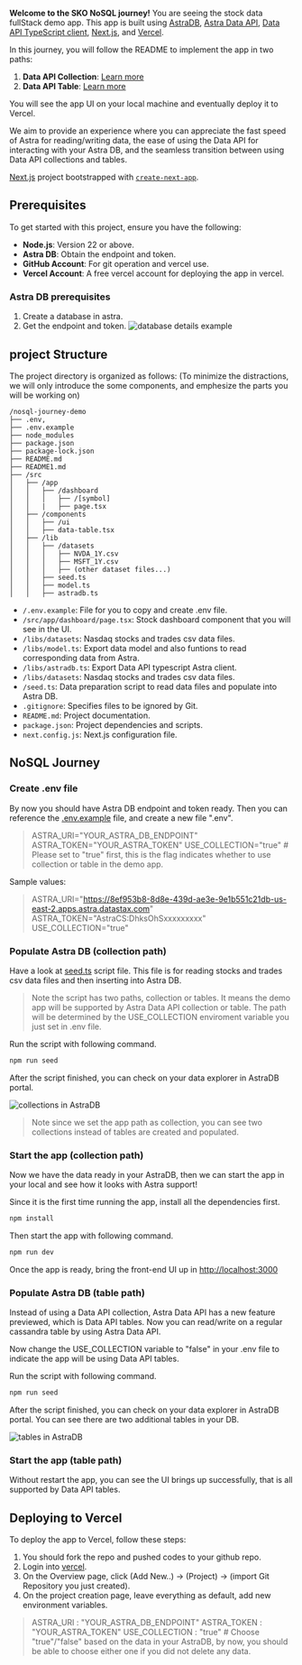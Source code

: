 **Welcome to the SKO NoSQL journey!**
You are seeing the stock data fullStack demo app. This app is built using [AstraDB](https://docs.datastax.com/en/astra-db-serverless/index.html), [Astra Data API](https://docs.datastax.com/en/astra-db-serverless/api-reference/dataapiclient.html), [Data API TypeScript client](https://docs.datastax.com/en/astra-db-serverless/api-reference/typescript-client.html), [Next.js](https://nextjs.org/docs), and [Vercel](https://vercel.com/).

In this journey, you will follow the README to implement the app in two paths:
1. **Data API Collection**: [Learn more](https://docs.datastax.com/en/astra-db-serverless/api-reference/collections.html)
2. **Data API Table**: [Learn more](https://docs.datastax.com/en/astra-db-serverless/api-reference/tables.html)

You will see the app UI on your local machine and eventually deploy it to Vercel.

We aim to provide an experience where you can appreciate the fast speed of Astra for reading/writing data, the ease of using the Data API for interacting with your Astra DB, and the seamless transition between using Data API collections and tables.

[Next.js](https://nextjs.org) project bootstrapped with [`create-next-app`](https://nextjs.org/docs/app/api-reference/cli/create-next-app).



## Prerequisites

To get started with this project, ensure you have the following:

- **Node.js**: Version 22 or above. 
- **Astra DB**: Obtain the endpoint and token.
- **GitHub Account**: For git operation and vercel use.
- **Vercel Account**: A free vercel account for deploying the app in vercel.

### Astra DB prerequisites
1. Create a database in astra.
2. Get the endpoint and token.
![database details example](./public/astra-requirements.png)


## project Structure

The project directory is organized as follows:
(To minimize the distractions, we will only introduce the some components, and emphesize the parts you will be working on)

```
/nosql-journey-demo
├── .env, 
├── .env.example 
├── node_modules
├── package.json
├── package-lock.json
├── README.md
├── README1.md
├── /src
│   ├── /app
│   │   ├── /dashboard
│   │   │   ├── /[symbol]
│   │   |   ├── page.tsx
│   ├── /components
│   │   ├── /ui
│   │   ├── data-table.tsx
│   ├── /lib
│   │   ├── /datasets
│   │   │   ├── NVDA_1Y.csv
│   │   │   ├── MSFT_1Y.csv
│   │   │   ├── (other dataset files...)
│   │   ├── seed.ts
│   │   ├── model.ts
│   │   ├── astradb.ts
```

- `/.env.example`: File for you to copy and create .env file.
- `/src/app/dashboard/page.tsx`: Stock dashboard component that you will see in the UI.
- `/libs/datasets`: Nasdaq stocks and trades csv data files.
- `/libs/model.ts`: Export data model and also funtions to read corresponding data from Astra.
- `/libs/astradb.ts`: Export Data API typescript Astra client.
- `/libs/datasets`: Nasdaq stocks and trades csv data files.
- `/seed.ts`: Data preparation script to read data files and populate into Astra DB.
- `.gitignore`: Specifies files to be ignored by Git.
- `README.md`: Project documentation.
- `package.json`: Project dependencies and scripts.
- `next.config.js`: Next.js configuration file.



## NoSQL Journey



### Create .env file
By now you should have Astra DB endpoint and token ready.
Then you can reference the [.env.example](./env.example) file, and create a new file ".env".

> ASTRA_URI="YOUR_ASTRA_DB_ENDPOINT"
> ASTRA_TOKEN="YOUR_ASTRA_TOKEN"
> USE_COLLECTION="true" # Please set to "true" first, this is the flag indicates whether to use collection or table in the demo app.

Sample values:
> ASTRA_URI="https://8ef953b8-8d8e-439d-ae3e-9e1b551c21db-us-east-2.apps.astra.datastax.com"
>ASTRA_TOKEN="AstraCS:DhksOhSxxxxxxxxx"
>USE_COLLECTION="true"


### Populate Astra DB (collection path)
Have a look at [seed.ts](./src/lib/seed.ts) script file.
This file is for reading stocks and trades csv data files and then inserting into Astra DB.

> Note the script has two paths, collection or tables. It means the demo app will be supported by Astra Data API collection or table. The path will be determined by the USE_COLLECTION enviroment variable you just set in .env file.

Run the script with following command.
```sh
npm run seed
```

After the script finished, you can check on your data explorer in AstraDB portal.

![collections in AstraDB](./public/check-astra-portal.png)

> Note since we set the app path as collection, you can see two collections instead of tables are created and populated. 



### Start the app (collection path)
Now we have the data ready in your AstraDB, then we can start the app in your local and see how it looks with Astra support!

Since it is the first time running the app, install all the dependencies first.
```sh
npm install
```

Then start the app with following command.
```sh
npm run dev
```

Once the app is ready, bring the front-end UI up in [http://localhost:3000](http://localhost:3000)


### Populate Astra DB (table path)
Instead of using a Data API collection, Astra Data API has a new feature previewed, which is Data API tables. Now you can read/write on a regular cassandra table by using Astra Data API.

Now change the USE_COLLECTION variable to "false" in your .env file to indicate the app will be using Data API tables.

Run the script with following command.
```sh
npm run seed
```

After the script finished, you can check on your data explorer in AstraDB portal. You can see there are two additional tables in your DB.

![tables in AstraDB](./public/tables-astra.png)


### Start the app (table path)
Without restart the app, you can see the UI brings up successfully, that is all supported by Data API tables.



## Deploying to Vercel
To deploy the app to Vercel, follow these steps:

1. You should fork the repo and pushed codes to your github repo.
2. Login into [vercel](https://vercel.com/login).
3. On the Overview page, click (Add New..) -> (Project) -> (import Git Repository you just created).
4. On the project creation page, leave everything as default, add new environment variables.
> ASTRA_URI : "YOUR_ASTRA_DB_ENDPOINT"
> ASTRA_TOKEN : "YOUR_ASTRA_TOKEN"
> USE_COLLECTION : "true" # Choose "true"/"false" based on the data in your AstraDB, by now, you should be able to choose either one if you did not delete any data. 
